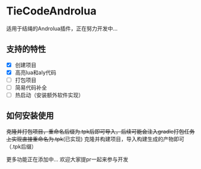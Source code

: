 # TieCodeAndrolua

适用于结绳的Androlua插件，正在努力开发中...


## 支持的特性

 - [x] 创建项目
 - [x] 高亮lua和aly代码
 - [ ] 打包项目
 - [ ] 简易代码补全
 - [ ] 热启动（安装额外软件实现）
 
## 如何安装使用
~~克隆并打包项目，重命名后缀为.tpk后即可导入，后续可能会注入gradle打包任务上实现直接重命名为.tpk~~(已实现)
克隆并构建项目，导入构建生成的产物即可（.tpk后缀）


更多功能正在添加中... 欢迎大家提pr一起来参与开发